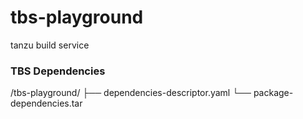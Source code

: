 # tbs-playground
tanzu build service

### TBS Dependencies
/tbs-playground/
├── dependencies-descriptor.yaml
└── package-dependencies.tar
